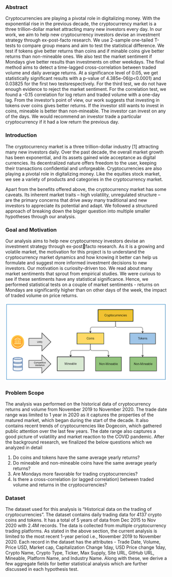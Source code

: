 ### Abstract

Cryptocurrencies are playing a pivotal role in digitalizing money. With the exponential rise in the previous decade, the cryptocurrency market is a three trillion-dollar market attracting many new investors every day. In our work, we aim to help new cryptocurrency investors devise an investment strategy through ex-post-facto research. We use 2-sample one-tailed T-tests to compare group means and aim to test the statistical difference. We test if tokens give better returns than coins and if minable coins give better  returns than non-mineable ones. We also test the market sentiment if Mondays give better results than  investments on other weekdays. The final method aims to detect a time-lagged cross-correlation between  traded volume and daily average returns. At a significance level of 0.05, we get statistically significant results with a p-value of 4.385e-06(p<0.0001) and 0.03825 for the first two testsrespectively. For the third  test, we do not have enough evidence to reject the market sentiment. For the correlation test, we found  a -0.15 correlation for log return and traded volume with a one-day lag. From the investor’s point of view, our work suggests that investing in tokens over coins gives better returns. If the investor still wants to invest in coins, mineable is better than non-mineable. The investor can invest on any of the days. We  would recommend an investor trade a particular cryptocurrency if it had a low return the previous day.


### Introduction
The cryptocurrency market is a three trillion-dollar industry [1] attracting many new investors daily. Over the past decade, the overall market growth has been exponential, and its assets gained wide acceptance as digital currencies. Its decentralized nature offers freedom to the user, keeping their transactions 
confidential and unforgeable. Cryptocurrencies are also playing a pivotal role in digitalizing money. Like  the equities stock market, we see a variety of products and categories in the cryptocurrency market. 

Apart from the benefits offered above, the cryptocurrency market has some caveats. Its inherent market  traits – high volatility, unregulated structure – are the primary concerns that drive away many traditional and new investors to appreciate its potential and adapt. We followed a structured approach of breaking down the bigger question into multiple smaller hypotheses through our analysis.

### Goal and Motivation
Our analysis aims to help new cryptocurrency investors devise an investment strategy through ex-postfacto research. As it is a growing and volatile market, the motivation for this project is to understand the cryptocurrency market dynamics and how knowing it better can help us formulate and suggest more 
informed investment decisions to new investors. Our motivation is curiosity-driven too. We read about many market sentiments that sprout from  empirical studies. We were curious to see if these sentiments have any statistical significance. Hence, we  performed statistical tests on a couple of market sentiments - returns on Mondays are significantly higher than on other days of the week, the impact of traded volume on price returns.

![flowchart](/Documentation/Cryptocurrency.PNG)

### Problem Scope
The analysis was performed on the historical data of cryptocurrency returns and volume from November  2019 to November 2020. The trade date range was limited to 1 year in 2020 as it captures the properties of the matured market, which began during the start of the decade. It also contains recent trends of cryptocurrencies like Dogecoin, which gathered public attention over the last few years. The date range also captures a good picture of volatility and market reaction to the COVID pandemic.
After the background research, we finalized the below questions which we analyzed in detail 

1. Do coins and tokens have the same average yearly returns?
2. Do mineable and non-mineable coins have the same average yearly returns?
3. Are Mondays more favorable for trading cryptocurrencies?
4. Is there a cross-correlation (or lagged correlation) between traded volume and returns in the cryptocurrencies?

### Dataset 
The dataset used for this analysis is “Historical data on the trading of cryptocurrencies”. The dataset contains daily trading data for 4137 crypto coins and tokens. It has a total of 5 years of data from Dec 2015 to Nov 2020 with 2.4M records. The data is collected from multiple cryptocurrency trading platforms. As stated in the above section, the current analysis is limited to the most recent 1-year period i.e., November 2019 to November 2020. Each record in the dataset has the attributes - Trade Date,  Volume, Price USD, Market cap, Capitalization Change 1day, USD Price change 1day, Crypto Name, Crypto Type, Ticker, Max Supply, Site URL, GitHub URL, Mineable, Platform Name, and Industry Name. Along with  these, we derive a few aggregate fields for better statistical analysis which are further discussed in each hypothesis test.
